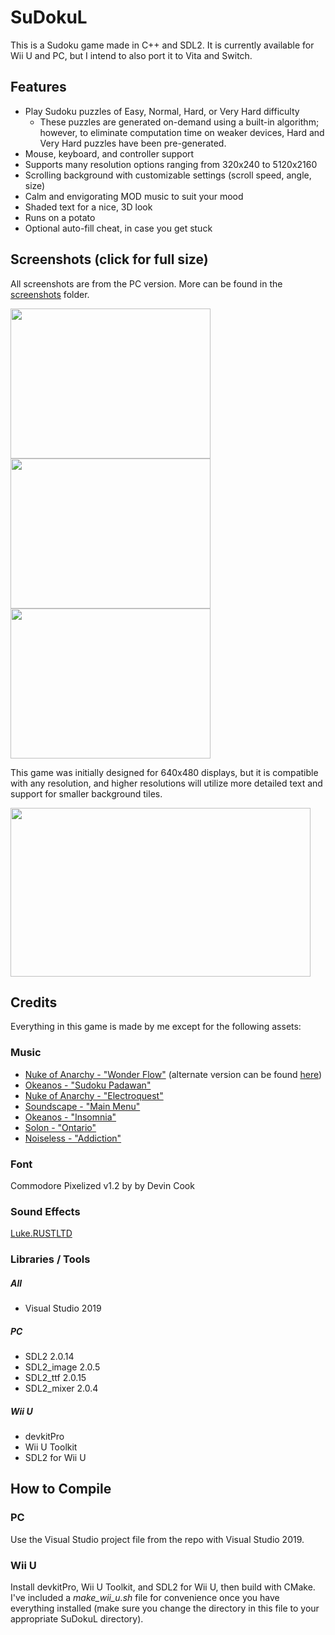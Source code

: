 # SuDokuL
This is a Sudoku game made in C++ and SDL2. It is currently available for Wii U and PC, but I intend to also port it to Vita and Switch.

## Features
- Play Sudoku puzzles of Easy, Normal, Hard, or Very Hard difficulty
  - These puzzles are generated on-demand using a built-in algorithm; however, to eliminate computation time on weaker devices, Hard and Very Hard puzzles have been pre-generated.
- Mouse, keyboard, and controller support
- Supports many resolution options ranging from 320x240 to 5120x2160
- Scrolling background with customizable settings (scroll speed, angle, size)
- Calm and envigorating MOD music to suit your mood
- Shaded text for a nice, 3D look
- Runs on a potato
- Optional auto-fill cheat, in case you get stuck

## Screenshots (click for full size)

All screenshots are from the PC version. More can be found in the [screenshots](https://github.com/Mips96/SuDokuL/tree/main/screenshots) folder.

<img src="https://github.com/GateGuy/SuDokuL/blob/main/screenshots/screenshot-640-480_1.png?raw=true" width="320" height="240"/> <img src="https://github.com/GateGuy/SuDokuL/blob/main/screenshots/screenshot-640-480_2.png?raw=true" width="320" height="240"/> <img src="https://github.com/GateGuy/SuDokuL/blob/main/screenshots/screenshot-640-480_3.png?raw=true" width="320" height="240"/>

This game was initially designed for 640x480 displays, but it is compatible with any resolution, and higher resolutions will utilize more detailed text and support for smaller background tiles.

<img src="https://github.com/GateGuy/SuDokuL/blob/main/screenshots/screenshot-1920_1080_1.png?raw=true" width="480" height="270"/>

## Credits
Everything in this game is made by me except for the following assets:

### Music
- [Nuke of Anarchy - "Wonder Flow"](http://modarchive.org/index.php?request=view_by_moduleid&query=38132) (alternate version can be found [here](http://modarchive.org/index.php?request=view_by_moduleid&query=133262))
- [Okeanos - "Sudoku Padawan"](http://modarchive.org/index.php?request=view_by_moduleid&query=64812)
- [Nuke of Anarchy - "Electroquest"](http://modarchive.org/index.php?request=view_by_moduleid&query=41515)
- [Soundscape - "Main Menu"](http://modarchive.org/index.php?request=view_by_moduleid&query=49158)
- [Okeanos - "Insomnia"](http://modarchive.org/index.php?request=view_by_moduleid&query=45908)
- [Solon - "Ontario"](http://modarchive.org/index.php?request=view_by_moduleid&query=128908)
- [Noiseless - "Addiction"](http://modarchive.org/index.php?request=view_by_moduleid&query=32912)

### Font
Commodore Pixelized v1.2 by by Devin Cook

### Sound Effects
[Luke.RUSTLTD](https://opengameart.org/users/lukerustltd)

### Libraries / Tools
##### All
- Visual Studio 2019
##### PC
- SDL2 2.0.14
- SDL2_image 2.0.5
- SDL2_ttf 2.0.15
- SDL2_mixer 2.0.4
##### Wii U
- devkitPro
- Wii U Toolkit
- SDL2 for Wii U

## How to Compile
### PC
Use the Visual Studio project file from the repo with Visual Studio 2019.
### Wii U
Install devkitPro, Wii U Toolkit, and SDL2 for Wii U, then build with CMake. I've included a *make_wii_u.sh* file for convenience once you have everything installed (make sure you change the directory in this file to your appropriate SuDokuL directory).
